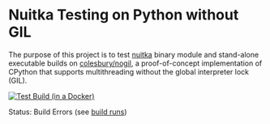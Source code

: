 # Nuitka Testing on Python without GIL

The purpose of this project is to test [nuitka](https://github.com/Nuitka/Nuitka) binary module and stand-alone executable builds on [colesbury/nogil](https://github.com/colesbury/nogil), a proof-of-concept implementation of CPython that supports multithreading without the global interpreter lock (GIL).

[![Test Build (in a Docker)](https://github.com/jimkring/nuitka-nogil-testing/actions/workflows/docker-image.yml/badge.svg)](https://github.com/jimkring/nuitka-nogil-testing/actions/workflows/docker-image.yml)

Status: Build Errors (see [build runs](https://github.com/jimkring/nuitka-nogil-testing/actions))
